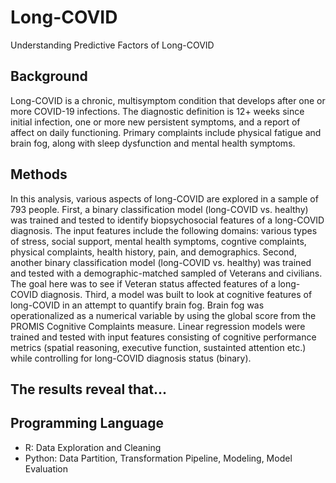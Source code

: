 # Long-COVID
Understanding Predictive Factors of Long-COVID

## Background
Long-COVID is a chronic, multisymptom condition that develops after one or more COVID-19 infections. The diagnostic definition is 12+ weeks since initial infection, one or more new persistent symptoms, and a report of affect on daily functioning. Primary complaints include physical fatigue and brain fog, along with sleep dysfunction and mental health symptoms.
## Methods
In this analysis, various aspects of long-COVID are explored in a sample of 793 people. First, a binary classification model (long-COVID vs. healthy) was trained and tested to identify biopsychosocial features of a long-COVID diagnosis. The input features include the following domains: various types of stress, social support, mental health symptoms, cogntive complaints, physical complaints, health history, pain, and demographics. Second, another binary classification model (long-COVID vs. healthy) was trained and tested with a demographic-matched sampled of Veterans and civilians. The goal here was to see if Veteran status affected features of a long-COVID diagnosis. Third, a model was built to look at cognitive features of long-COVID in an attempt to quantify brain fog. Brain fog was operationalized as a numerical variable by using the global score from the PROMIS Cognitive Complaints measure. Linear regression models were trained and tested with input features consisting of cognitive performance metrics (spatial reasoning, executive function, sustainted attention etc.) while controlling for long-COVID diagnosis status (binary).

## The results reveal that...

## Programming Language
* R: Data Exploration and Cleaning
* Python: Data Partition, Transformation Pipeline, Modeling, Model Evaluation
